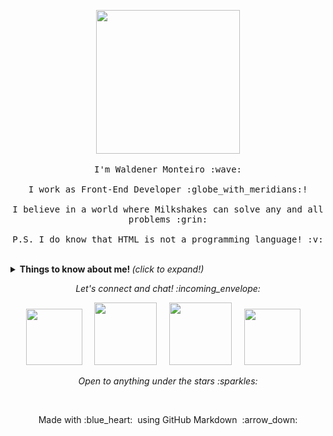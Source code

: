 <p align="center">
<!--   <img src="https://media.giphy.com/media/MeJgB3yMMwIaHmKD4z/giphy.gif" width="30%"> -->
  <img src="https://media.giphy.com/media/M9gbBd9nbDrOTu1Mqx/giphy.gif" width="230">
  <br><br>
  <samp>
    I'm Waldener Monteiro :wave:
    <br><br>
    I work as Front-End Developer :globe_with_meridians:!
    <br><br>
    I believe in a world where Milkshakes can solve any and all problems :grin:
    <br><br>
    P.S. I do know that HTML is not a programming language! :v:
  </samp>
</p>
<br>

<details>
  <summary> <b> Things to know about me! </b> <i>(click to expand!)</i> </summary>
  
  <br>
  

---
### - Languages and Tools...

<p align="center">

  <!-- For more icons please follow  https://github.com/MikeCodesDotNET/ColoredBadges -->
  <img src="https://github.com/Quadrified/Quadrified/blob/master/assets/svg/dev/languages/html.svg" alt="html" style="vertical-align:top; margin:4px">
  <img src="https://github.com/Quadrified/Quadrified/blob/master/assets/svg/dev/languages/js.svg" alt="js" style="vertical-align:top; margin:4px">
  <img src="https://github.com/Quadrified/Quadrified/blob/master/assets/svg/dev/frameworks/vue.svg" alt="vue" style="vertical-align:top; margin:4px">
  <img src="https://github.com/Quadrified/Quadrified/blob/master/assets/svg/dev/frameworks/react.svg" alt="react" style="vertical-align:top; margin:4px">
  <img src="https://github.com/Quadrified/Quadrified/blob/master/assets/svg/dev/services/npm.svg" alt="npm" style="vertical-align:top; margin:4px">
  <img src="https://github.com/Quadrified/Quadrified/blob/master/assets/svg/dev/tools/visualstudio_code.svg" alt="vscode" style="vertical-align:top; margin:4px">

---

</p>

### - I'm currently...

- Improving my Html, Css skills.
- Learning React with Redux.
- Learning about UX.
- Adding databases to my skill set.

---

</details>

<p align="center"> 
  <i> Let's connect and chat! :incoming_envelope: </i>
</p>

<p align="center">
  <a href="https://www.linkedin.com/in/waldener-monteiro-158842179/"><img src="https://github.com/Quadrified/Quadrified/blob/master/assets/svg/social/linkedin.svg" width="90px" ></a> &nbsp; &nbsp;
  <a href="https://www.instagram.com/juniormonteirooo"><img src="https://github.com/Quadrified/Quadrified/blob/master/assets/svg/social/instagram.svg" width="100px"></a> &nbsp; &nbsp;
  <a href="https://api.whatsapp.com/send?phone=+5591981145974"><img src="https://github.com/Quadrified/Quadrified/blob/master/assets/svg/social/whatsapp.svg" width="100px"></a> &nbsp; &nbsp;
  <a href="https://t.me/waldenermonteiro"><img src="https://github.com/Quadrified/Quadrified/blob/master/assets/svg/social/telegram.svg" width="90px"></a> &nbsp; &nbsp;
</p>

<p align="center">
  <i> Open to anything under the stars :sparkles: </i>
</p>

<br>

<p align="center">
  Made with :blue_heart: &nbsp;using GitHub Markdown &nbsp;:arrow_down:
</p>
